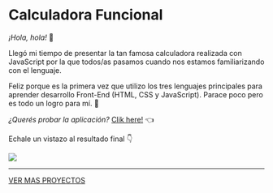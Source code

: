 # Calculadora Funcional

*¡Hola, hola!* 👋

Llegó mi tiempo de presentar la tan famosa calculadora realizada con JavaScript por la que todos/as pasamos cuando nos estamos familiarizando con el lenguaje.

Feliz porque es la primera vez que utilizo los tres lenguajes principales para aprender desarrollo Front-End (HTML, CSS y JavaScript). Parace poco pero es todo un logro para mí. 💪

*¿Querés probar la aplicación?* [Clik here!](https://violet-calculator.netlify.app/) 👈

Echale un vistazo al resultado final 👇

<img src="https://github.com/lautaronahuelc/calculadora/blob/master/captura-resultado-final.png"/>

***
[VER MAS PROYECTOS](https://github.com/lautaronahuelc?tab=repositories)
